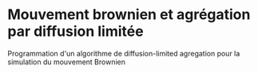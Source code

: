 # Mouvement brownien et agrégation par diffusion limitée

Programmation d'un algorithme de diffusion-limited agregation pour la simulation du mouvement Brownien
